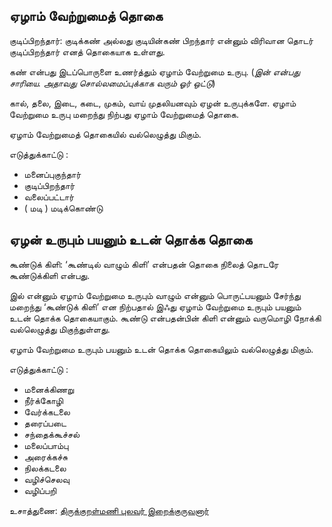 ## ஏழாம் வேற்றுமைத் தொகை

குடிப்பிறந்தார்: குடிக்கண் அல்லது குடியின்கண் பிறந்தார் என்னும் விரிவான தொடர் குடிப்பிறந்தார் எனத் தொகையாக உள்ளது.

கண் என்பது இடப்பொருளை உணர்த்தும் ஏழாம் வேற்றுமை உருபு. (*இன் என்பது சாரியை. அதாவது சொல்லமைப்புக்காக வரும் ஓர் ஒட்டு*)

கால், தலை, இடை, கடை, முகம், வாய் முதலியனவும் ஏழன் உருபுக்களே. ஏழாம் வேற்றுமை உருபு மறைந்து நிற்பது ஏழாம் வேற்றுமைத் தொகை.

ஏழாம் வேற்றுமைத் தொகையில் வல்லெழுத்து மிகும்.

எடுத்துக்காட்டு :
- மனைப்புகுந்தார்
- குடிப்பிறந்தார்
- வலைப்பட்டார்
- ( மடி ) மடிக்கொண்டு

## ஏழன் உருபும் பயனும் உடன் தொக்க தொகை

கூண்டுக் கிளி: ‘கூண்டில் வாழும் கிளி’ என்பதன் தொகை நிலைத் தொடரே கூண்டுக்கிளி என்பது.

இல் என்னும் ஏழாம் வேற்றுமை உருபும் வாழும் என்னும் பொருட்பயனும் சேர்ந்து மறைந்து ‘கூண்டுக் கிளி’ 
என நிற்பதால் இஃது ஏழாம் வேற்றுமை உருபும் பயனும் உடன் தொக்க தொகையாகும்.
கூண்டு என்பதன்பின் கிளி என்னும் வருமொழி நோக்கி வல்லெழுத்து மிகுந்துள்ளது.

ஏழாம் வேற்றுமை உருபும் பயனும் உடன் தொக்க தொகையிலும் வல்லெழுத்து மிகும்.

எடுத்துக்காட்டு :
- மனைக்கிணறு
- நீர்க்கோழி
- வேர்க்கடலை 
- தரைப்படை
- சந்தைக்கூச்சல்
- மலைப்பாம்பு
- அரைக்கச்சு
- நிலக்கடலை
- வழிச்செலவு
- வழிப்பறி


உசாத்துணை: [திருக்குறள்மணி புலவர் இறைக்குருவனார்](http://kanichaaru.blogspot.com/2014/09/iv.html)
